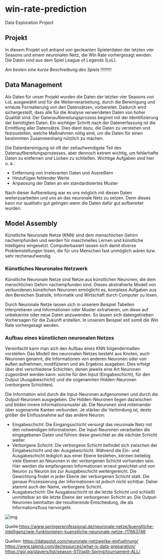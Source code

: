 # win-rate-prediction

Data Exploration Project

## Projekt

In diesem Projekt soll anhand von gecleanten Spielerdaten der letzten vier Seasons und einem neuronalen Netz, die Win Rate vorhergesagt werden.
Die Daten sind aus dem Spiel League of Legends (LoL).

_Am besten eine kurze Beschreibung des Spiels_ !!!!!!!!!

## Data Management

Als Daten für unser Projekt wurden die Daten der letzten vier Seasons von LoL ausgewählt und für die Weiterverarbeitung, durch die Bereinigung und erneute Formatierung von den Datensätzen, vorbereitet. Dadurch wird sichergestellt, dass alle für die Analyse verwendeten Daten von hoher Qualität sind.
Der Datenaufbereitungsprozess beginnt mit der Identifizierung der benötigten Daten. Ein wichtiger Schritt nach der Datenerfassung ist die Ermittlung aller Datensätze. Dies dient dazu, die Daten zu verstehen und festzustellen, welche Maßnahmen nötig sind, um die Daten für einen bestimmten Zusammenhang nützlich zu machen.

Die Datenbereinigung ist oft der zeitaufwendigste Teil des Datenaufbereitungsprozesses, aber dennoch extrem wichtig, um fehlerhafte Daten zu entfernen und Lücken zu schließen. Wichtige Aufgaben sind hier u. a.:

- Entfernung von irrelevanten Daten und Ausreißern
- Hinzufügen fehlender Werte
- Anpassung der Daten an ein standardisiertes Muster

Nach dieser Aufbereitung war es uns möglich mit diesen Daten weiterzuarbeiten und uns an das neuronale Netz zu setzen. Denn dieses kann nur qualitativ gut gelingen wenn die Daten dafür gut aufbereitet wurden.

## Model Assembly

Künstliche Neuronale Netze (KNN) sind dem menschlichen Gehirn nachempfunden und werden für maschinelles Lernen und künstliche Intelligenz eingesetzt. Computerbasiert lassen sich damit diverse Problemstellungen lösen, die für uns Menschen fast unmöglich wären bzw. sehr rechenaufwendig.

### Künstliches Neuronales Netzwerk

Künstliche Neuronale Netze sind Netze aus künstlichen Neuronen, die dem menschlichen Gehirn nachempfunden sind. Dieses abstrahierte Modell von verbundenen künstlichen Neuronen ermöglicht es, komplexe Aufgaben aus den Bereichen Statistik, Informatik und Wirtschaft durch Computer zu lösen.

Durch Neuronale Netze lassen sich in unserem Beispiel Tabellen interpretieren und Informationen oder Muster extrahieren, um diese auf unbekannte oder neue Daten anzuwenden. So lassen sich datengetrieben Vorhersagen für die Zukunft erstellen. In unserem Beispiel soll somit die Win Rate vorhergesagt werden.

### Aufbau eines künstlichen neuronalen Netzes

Vereinfacht kann man sich den Aufbau eines KNN folgendermaßen vorstellen: Das Modell des neuronalen Netzes besteht aus Knoten, auch Neuronen genannt, die Informationen von anderen Neuronen oder von außen aufnehmen, modifizieren und als Ergebnis ausgeben. Dies erfolgt über drei verschiedene Schichten, denen jeweils eine Art Neuronen zugeordnet werden kann: solche für den Input (Eingabeschicht), für den Output (Ausgabeschicht) und die sogenannten Hidden-Neuronen (verborgene Schichten).

Die Information wird durch die Input-Neuronen aufgenommen und durch die Output-Neuronen ausgegeben. Die Hidden-Neuronen liegen dazwischen und bilden innere Informationsmuster ab. Die Neuronen sind miteinander über sogenannte Kanten verbunden. Je stärker die Verbindung ist, desto größer die Einflussnahme auf das andere Neuron:

- Eingabeschicht: Die Eingangsschicht versorgt das neuronale Netz mit den notwendigen Informationen. Die Input-Neuronen verarbeiten die eingegebenen Daten und führen diese gewichtet an die nächste Schicht weiter.
- Verborgene Schicht: Die verborgene Schicht befindet sich zwischen der Eingabeschicht und der Ausgabeschicht. Während die Ein- und Ausgabeschicht lediglich aus einer Ebene bestehen, können beliebig viele Ebenen an Neuronen in der verborgenen Schicht vorhanden sein. Hier werden die empfangenen Informationen erneut gewichtet und von Neuron zu Neuron bis zur Ausgabeschicht weitergereicht. Die Gewichtung findet in jeder Ebene der verborgenen Schicht statt. Die genaue Prozessierung der Informationen ist jedoch nicht sichtbar. Daher stammt auch der Name, verborgene Schicht.
- Ausgabeschicht: Die Ausgabeschicht ist die letzte Schicht und schließt unmittelbar an die letzte Ebene der verborgenen Schicht an. Die Output-Neuronen beinhalten die resultierende Entscheidung, die als Informationsfluss hervorgeht.

![img](https://media.springernature.com/lw1000/springer-cms/rest/v1/img/17663890/v4/4by3?as=jpg)

Quelle:<https://www.springerprofessional.de/neuronale-netze/kuenstliche-intelligenz/wie-funktionieren-kuenstliche-neuronale-netze-/17663746>

Quellen:
<https://datasolut.com/neuronale-netzwerke-einfuehrung/>
<https://www.talend.com/de/resources/what-is-data-preparation/>
<https://gol.gg/players/list/season-S11/split-Spring/tournament-ALL/>
